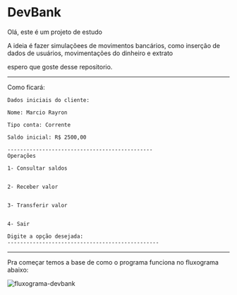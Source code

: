 # DevBank
Olá, este é um projeto de estudo

A ideia é fazer simulaçõees de movimentos bancários, como inserção de dados de usuários,
movimentações do dinheiro e extrato

espero que goste desse repositorio.

---

Como ficará:

 ```
Dados iniciais do cliente:

Nome: Marcio Rayron

Tipo conta: Corrente

Saldo inicial: R$ 2500,00

----------------------------------------------
Operações

1- Consultar saldos


2- Receber valor


3- Transferir valor


4- Sair

Digite a opção desejada:
------------------------------------------------
 ```
--------------------------------------------------------------------------------------------------------------------
Pra começar temos a base de como o programa funciona no fluxograma abaixo:


![fluxograma-devbank](https://github.com/marciorayron/DevBank/assets/101139453/34658f6a-cf23-4215-98b3-6bf600137963)

